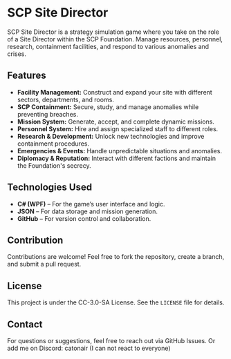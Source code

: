 # SCP Site Director

SCP Site Director is a strategy simulation game where you take on the role of a Site Director within the SCP Foundation. Manage resources, personnel, research, containment facilities, and respond to various anomalies and crises.

## Features

- **Facility Management:** Construct and expand your site with different sectors, departments, and rooms.
- **SCP Containment:** Secure, study, and manage anomalies while preventing breaches.
- **Mission System:** Generate, accept, and complete dynamic missions.
- **Personnel System:** Hire and assign specialized staff to different roles.
- **Research & Development:** Unlock new technologies and improve containment procedures.
- **Emergencies & Events:** Handle unpredictable situations and anomalies.
- **Diplomacy & Reputation:** Interact with different factions and maintain the Foundation's secrecy.

## Technologies Used

- **C# (WPF)** – For the game’s user interface and logic.
- **JSON** – For data storage and mission generation.
- **GitHub** – For version control and collaboration.

## Contribution

Contributions are welcome! Feel free to fork the repository, create a branch, and submit a pull request.

## License

This project is under the CC-3.0-SA License. See the `LICENSE` file for details.

## Contact

For questions or suggestions, feel free to reach out via GitHub Issues. Or add me on Discord: catonair (I can not react to everyone)

